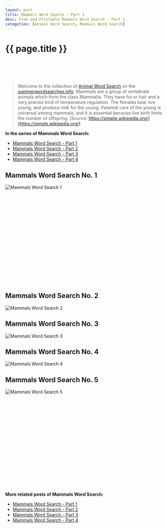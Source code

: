 ```yaml
---
layout: post
title: Mammals Word Search - Part 1
desc: Free and Printable Mammals Word Search - Part 1
categoties: [Animal Word Search, Mammals Word Search]
---
```

{{ page.title }}
================
<script async src="//pagead2.googlesyndication.com/pagead/js/adsbygoogle.js"></script><!-- UnderTitleAds --> <ins class="adsbygoogle" style="display:inline-block;width:468px;height:60px" data-ad-client="ca-pub-6753140515841889" data-ad-slot="4010138290"></ins><script> (adsbygoogle = window.adsbygoogle || []).push({}); </script>

> Welcome to the collection of [Animal Word Search](http://summerwordsearches.info/) on the [summerwordsearches.info](http://summerwordsearches.info/). Mammals are a group of vertebrate animals which form the class Mammalia. They have fur or hair and a very precise kind of temperature regulation. The females bear live young, and produce milk for the young. Parental care of the young is universal among mammals, and it is essential because live birth limits the number of offspring. [Source: https://simple.wikipedia.org/](https://simple.wikipedia.org/)

**In the series of Mammals Word Search:**

* [Mammals Word Search - Part 1](http://summerwordsearches.info/2018/04/24/Mammals-Word-Search-part-1.html)
* [Mammals Word Search - Part 2](http://summerwordsearches.info/2018/04/24/Mammals-Word-Search-part-2.html)
* [Mammals Word Search - Part 3](http://summerwordsearches.info/2018/04/24/Mammals-Word-Search-part-3.html)
* [Mammals Word Search - Part 4](http://summerwordsearches.info/2018/04/24/Mammals-Word-Search-part-4.html)

## Mammals Word Search No. 1
![Mammals Word Search 1](http://summerwordsearches.info/img1/Mammals-Word-Search%20(1).jpg "Mammals Word Search 1")

<script async src="//pagead2.googlesyndication.com/pagead/js/adsbygoogle.js"></script><!-- Texxtonly --><ins class="adsbygoogle" style="display:inline-block;width:336px;height:280px" data-ad-client="ca-pub-6753140515841889" data-ad-slot="3207852233"></ins><script>(adsbygoogle = window.adsbygoogle || []).push({}); </script>

## Mammals Word Search No. 2
![Mammals Word Search 2](http://summerwordsearches.info/img1/Mammals-Word-Search%20(2).jpg "Mammals Word Search 2")

## Mammals Word Search No. 3
![Mammals Word Search 3](http://summerwordsearches.info/img1/Mammals-Word-Search%20(3).jpg "Mammals Word Search 3")

## Mammals Word Search No. 4
![Mammals Word Search 4](http://summerwordsearches.info/img1/Mammals-Word-Search%20(4).jpg "Mammals Word Search 4")

## Mammals Word Search No. 5
![Mammals Word Search 5](http://summerwordsearches.info/img1/Mammals-Word-Search%20(5).jpg "Mammals Word Search 5")

<script async src="//pagead2.googlesyndication.com/pagead/js/adsbygoogle.js"></script><!-- Texxtonly --><ins class="adsbygoogle" style="display:inline-block;width:336px;height:280px" data-ad-client="ca-pub-6753140515841889" data-ad-slot="3207852233"></ins><script>(adsbygoogle = window.adsbygoogle || []).push({}); </script>

**More related posts of Mammals Word Search:**

* [Mammals Word Search - Part 1](http://summerwordsearches.info/2018/04/24/Mammals-Word-Search-part-1.html)
* [Mammals Word Search - Part 2](http://summerwordsearches.info/2018/04/24/Mammals-Word-Search-part-2.html)
* [Mammals Word Search - Part 3](http://summerwordsearches.info/2018/04/24/Mammals-Word-Search-part-3.html)
* [Mammals Word Search - Part 4](http://summerwordsearches.info/2018/04/24/Mammals-Word-Search-part-4.html)

